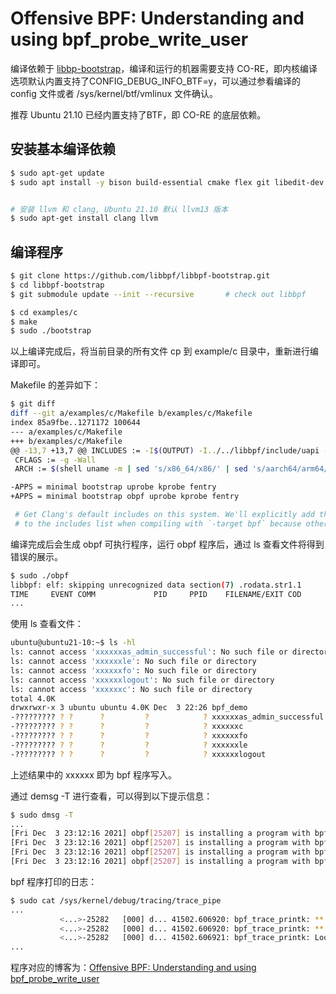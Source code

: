 # Offensive BPF: Understanding and using bpf_probe_write_user

编译依赖于 [libbp-bootstrap](https://github.com/libbpf/libbpf-bootstrap)，编译和运行的机器需要支持 CO-RE，即内核编译选项默认内置支持了CONFIG_DEBUG_INFO_BTF=y，可以通过参看编译的 config 文件或者 /sys/kernel/btf/vmlinux 文件确认。

推荐 Ubuntu 21.10 已经内置支持了BTF，即 CO-RE 的底层依赖。


## 安装基本编译依赖

```bash
$ sudo apt-get update
$ sudo apt install -y bison build-essential cmake flex git libedit-dev   libllvm11 llvm-11-dev libclang-11-dev python zlib1g-dev libelf-dev libfl-dev python3-distutils


# 安装 llvm 和 clang, Ubuntu 21.10 默认 llvm13 版本
$ sudo apt-get install clang llvm
``` 

## 编译程序


```bash
$ git clone https://github.com/libbpf/libbpf-bootstrap.git
$ cd libbpf-bootstrap
$ git submodule update --init --recursive       # check out libbpf

$ cd examples/c
$ make
$ sudo ./bootstrap
```

以上编译完成后，将当前目录的所有文件 cp 到 example/c 目录中，重新进行编译即可。

Makefile 的差异如下：

```bash
$ git diff
diff --git a/examples/c/Makefile b/examples/c/Makefile
index 85a9fbe..1271172 100644
--- a/examples/c/Makefile
+++ b/examples/c/Makefile
@@ -13,7 +13,7 @@ INCLUDES := -I$(OUTPUT) -I../../libbpf/include/uapi -I$(dir $(VMLINUX))
 CFLAGS := -g -Wall
 ARCH := $(shell uname -m | sed 's/x86_64/x86/' | sed 's/aarch64/arm64/' | sed 's/ppc64le/powerpc/' | sed 's/mips.*/mips/')

-APPS = minimal bootstrap uprobe kprobe fentry
+APPS = minimal bootstrap obpf uprobe kprobe fentry

 # Get Clang's default includes on this system. We'll explicitly add these dirs
 # to the includes list when compiling with `-target bpf` because otherwise some
```

编译完成后会生成 obpf 可执行程序，运行 obpf 程序后，通过 ls 查看文件将得到错误的展示。

```bash
$ sudo ./obpf
libbpf: elf: skipping unrecognized data section(7) .rodata.str1.1
TIME     EVENT COMM             PID     PPID    FILENAME/EXIT COD
...
```

使用 ls 查看文件：

```bash
ubuntu@ubuntu21-10:~$ ls -hl
ls: cannot access 'xxxxxxas_admin_successful': No such file or directory
ls: cannot access 'xxxxxxle': No such file or directory
ls: cannot access 'xxxxxxfo': No such file or directory
ls: cannot access 'xxxxxxlogout': No such file or directory
ls: cannot access 'xxxxxxc': No such file or directory
total 4.0K
drwxrwxr-x 3 ubuntu ubuntu 4.0K Dec  3 22:26 bpf_demo
-????????? ? ?      ?         ?            ? xxxxxxas_admin_successful
-????????? ? ?      ?         ?            ? xxxxxxc
-????????? ? ?      ?         ?            ? xxxxxxfo
-????????? ? ?      ?         ?            ? xxxxxxle
-????????? ? ?      ?         ?            ? xxxxxxlogout
```

上述结果中的 xxxxxx 即为 bpf 程序写入。

通过 demsg -T 进行查看，可以得到以下提示信息：

```bash
$ sudo dmsg -T
...
[Fri Dec  3 23:12:16 2021] obpf[25207] is installing a program with bpf_probe_write_user helper that may corrupt user memory!
[Fri Dec  3 23:12:16 2021] obpf[25207] is installing a program with bpf_probe_write_user helper that may corrupt user memory!
[Fri Dec  3 23:12:16 2021] obpf[25207] is installing a program with bpf_probe_write_user helper that may corrupt user memory!
[Fri Dec  3 23:12:16 2021] obpf[25207] is installing a program with bpf_probe_write_user helper that may corrupt user memory!

```

bpf 程序打印的日志：

```bash
$ sudo cat /sys/kernel/debug/tracing/trace_pipe 
...
           <...>-25282   [000] d... 41502.606920: bpf_trace_printk: ** sys_enter_getdents64 ** OVERWRITING
           <...>-25282   [000] d... 41502.606920: bpf_trace_printk: ** RESULT 0
           <...>-25282   [000] d... 41502.606921: bpf_trace_printk: Loop 3: offset: 96, total len: 96
...
```

程序对应的博客为：[Offensive BPF: Understanding and using bpf_probe_write_user](https://embracethered.com/blog/posts/2021/offensive-bpf-libbpf-bpf_probe_write_user/)
